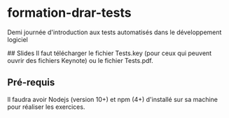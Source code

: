 # formation-drar-tests
Demi journée d'introduction aux tests automatisés dans le développement logiciel

## Slides
Il faut télécharger le fichier Tests.key (pour ceux qui peuvent ouvrir des fichiers Keynote) ou le fichier Tests.pdf.

## Pré-requis
Il faudra avoir Nodejs (version 10+) et npm (4+) d'installé sur sa machine pour réaliser les exercices.
